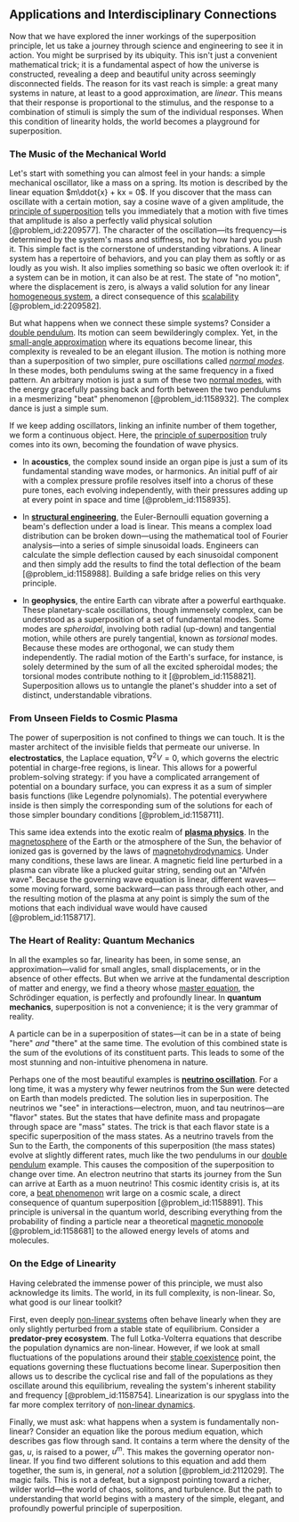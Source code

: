 ## Applications and Interdisciplinary Connections

Now that we have explored the inner workings of the superposition principle, let us take a journey through science and engineering to see it in action. You might be surprised by its ubiquity. This isn't just a convenient mathematical trick; it is a fundamental aspect of how the universe is constructed, revealing a deep and beautiful unity across seemingly disconnected fields. The reason for its vast reach is simple: a great many systems in nature, at least to a good approximation, are *linear*. This means that their response is proportional to the stimulus, and the response to a combination of stimuli is simply the sum of the individual responses. When this condition of linearity holds, the world becomes a playground for superposition.

### The Music of the Mechanical World

Let's start with something you can almost feel in your hands: a simple mechanical oscillator, like a mass on a spring. Its motion is described by the linear equation $m\ddot{x} + kx = 0$. If you discover that the mass can oscillate with a certain motion, say a cosine wave of a given amplitude, the [principle of superposition](@article_id:147588) tells you immediately that a motion with five times that amplitude is also a perfectly valid physical solution [@problem_id:2209577]. The character of the oscillation—its frequency—is determined by the system's mass and stiffness, not by how hard you push it. This simple fact is the cornerstone of understanding vibrations. A linear system has a repertoire of behaviors, and you can play them as softly or as loudly as you wish. It also implies something so basic we often overlook it: if a system can be in motion, it can also be at rest. The state of "no motion", where the displacement is zero, is always a valid solution for any linear [homogeneous system](@article_id:149917), a direct consequence of this [scalability](@article_id:636117) [@problem_id:2209582].

But what happens when we connect these simple systems? Consider a [double pendulum](@article_id:167410). Its motion can seem bewilderingly complex. Yet, in the [small-angle approximation](@article_id:144929) where its equations become linear, this complexity is revealed to be an elegant illusion. The motion is nothing more than a superposition of two simpler, pure oscillations called *[normal modes](@article_id:139146)*. In these modes, both pendulums swing at the same frequency in a fixed pattern. An arbitrary motion is just a sum of these two [normal modes](@article_id:139146), with the energy gracefully passing back and forth between the two pendulums in a mesmerizing "beat" phenomenon [@problem_id:1158932]. The complex dance is just a simple sum.

If we keep adding oscillators, linking an infinite number of them together, we form a continuous object. Here, the [principle of superposition](@article_id:147588) truly comes into its own, becoming the foundation of wave physics.

*   In **acoustics**, the complex sound inside an organ pipe is just a sum of its fundamental standing wave modes, or harmonics. An initial puff of air with a complex pressure profile resolves itself into a chorus of these pure tones, each evolving independently, with their pressures adding up at every point in space and time [@problem_id:1158935].

*   In **[structural engineering](@article_id:151779)**, the Euler-Bernoulli equation governing a beam's deflection under a load is linear. This means a complex load distribution can be broken down—using the mathematical tool of Fourier analysis—into a series of simple sinusoidal loads. Engineers can calculate the simple deflection caused by each sinusoidal component and then simply add the results to find the total deflection of the beam [@problem_id:1158988]. Building a safe bridge relies on this very principle.

*   In **geophysics**, the entire Earth can vibrate after a powerful earthquake. These planetary-scale oscillations, though immensely complex, can be understood as a superposition of a set of fundamental modes. Some modes are *spheroidal*, involving both radial (up-down) and tangential motion, while others are purely tangential, known as *torsional* modes. Because these modes are orthogonal, we can study them independently. The radial motion of the Earth's surface, for instance, is solely determined by the sum of all the excited spheroidal modes; the torsional modes contribute nothing to it [@problem_id:1158821]. Superposition allows us to untangle the planet's shudder into a set of distinct, understandable vibrations.

### From Unseen Fields to Cosmic Plasma

The power of superposition is not confined to things we can touch. It is the master architect of the invisible fields that permeate our universe. In **electrostatics**, the Laplace equation, $\nabla^2 V = 0$, which governs the electric potential in charge-free regions, is linear. This allows for a powerful problem-solving strategy: if you have a complicated arrangement of potential on a boundary surface, you can express it as a sum of simpler basis functions (like Legendre polynomials). The potential everywhere inside is then simply the corresponding sum of the solutions for each of those simpler boundary conditions [@problem_id:1158711].

This same idea extends into the exotic realm of **[plasma physics](@article_id:138657)**. In the [magnetosphere](@article_id:200133) of the Earth or the atmosphere of the Sun, the behavior of ionized gas is governed by the laws of [magnetohydrodynamics](@article_id:263780). Under many conditions, these laws are linear. A magnetic field line perturbed in a plasma can vibrate like a plucked guitar string, sending out an "Alfvén wave". Because the governing wave equation is linear, different waves—some moving forward, some backward—can pass through each other, and the resulting motion of the plasma at any point is simply the sum of the motions that each individual wave would have caused [@problem_id:1158717].

### The Heart of Reality: Quantum Mechanics

In all the examples so far, linearity has been, in some sense, an approximation—valid for small angles, small displacements, or in the absence of other effects. But when we arrive at the fundamental description of matter and energy, we find a theory whose [master equation](@article_id:142465), the Schrödinger equation, is perfectly and profoundly linear. In **quantum mechanics**, superposition is not a convenience; it is the very grammar of reality.

A particle can be in a superposition of states—it can be in a state of being "here" *and* "there" at the same time. The evolution of this combined state is the sum of the evolutions of its constituent parts. This leads to some of the most stunning and non-intuitive phenomena in nature.

Perhaps one of the most beautiful examples is **[neutrino oscillation](@article_id:157091)**. For a long time, it was a mystery why fewer neutrinos from the Sun were detected on Earth than models predicted. The solution lies in superposition. The neutrinos we "see" in interactions—electron, muon, and tau neutrinos—are "flavor" states. But the states that have definite mass and propagate through space are "mass" states. The trick is that each flavor state is a specific superposition of the mass states. As a neutrino travels from the Sun to the Earth, the components of this superposition (the mass states) evolve at slightly different rates, much like the two pendulums in our [double pendulum](@article_id:167410) example. This causes the composition of the superposition to change over time. An electron neutrino that starts its journey from the Sun can arrive at Earth as a muon neutrino! This cosmic identity crisis is, at its core, a [beat phenomenon](@article_id:202366) writ large on a cosmic scale, a direct consequence of quantum superposition [@problem_id:1158891]. This principle is universal in the quantum world, describing everything from the probability of finding a particle near a theoretical [magnetic monopole](@article_id:148635) [@problem_id:1158681] to the allowed energy levels of atoms and molecules.

### On the Edge of Linearity

Having celebrated the immense power of this principle, we must also acknowledge its limits. The world, in its full complexity, is non-linear. So, what good is our linear toolkit?

First, even deeply [non-linear systems](@article_id:276295) often behave linearly when they are only slightly perturbed from a stable state of equilibrium. Consider a **predator-prey ecosystem**. The full Lotka-Volterra equations that describe the population dynamics are non-linear. However, if we look at small fluctuations of the populations around their [stable coexistence](@article_id:169680) point, the equations governing these fluctuations become linear. Superposition then allows us to describe the cyclical rise and fall of the populations as they oscillate around this equilibrium, revealing the system's inherent stability and frequency [@problem_id:1158754]. Linearization is our spyglass into the far more complex territory of [non-linear dynamics](@article_id:189701).

Finally, we must ask: what happens when a system is fundamentally non-linear? Consider an equation like the porous medium equation, which describes gas flow through sand. It contains a term where the density of the gas, $u$, is raised to a power, $u^m$. This makes the governing operator non-linear. If you find two different solutions to this equation and add them together, the sum is, in general, *not* a solution [@problem_id:2112029]. The magic fails. This is not a defeat, but a signpost pointing toward a richer, wilder world—the world of chaos, solitons, and turbulence. But the path to understanding that world begins
with a mastery of the simple, elegant, and profoundly powerful principle of superposition.